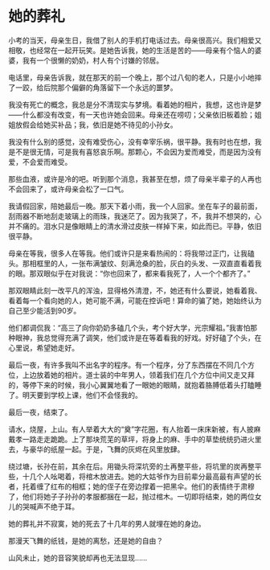 # 她的葬礼

小考的当天，母亲生日，我借了别人的手机打电话过去。母亲很高兴。我们相爱又相敬，也经常在一起开玩笑。是她告诉我，她的生活是苦的——母亲有个恼人的婆婆，我有一个很懒的奶奶，村人有个讨嫌的邻居。 

电话里，母亲告诉我，就在那天的前一个晚上，那个过八旬的老人，只是小小地摔了一跤，给后院那个偏僻的角落留下一个永远的噩梦。 

我没有死亡的概念，我总是分不清现实与梦境。看着她的相片，我想，这也许是梦——什么都没有改变，有一天也许她会回来。母亲还在唠叨；父亲依旧板着脸；姐姐放假会给她买补品；我，依旧是她不待见的小孙女。 

我没有什么别的感觉，没有难受伤心，没有幸宰乐祸，很平静。我有时也在想，我是不是很无情，可是我有喜怒哀乐啊。那颗心，不会因为爱而难受，而是因为没有爱，不会爱而难受。 

那些血液，或许是冷的吧。听到那个消息，我甚至在想，烦了母亲半辈子的人再也不会回来了，或许母亲会松了一口气。 

我请假回家，陪她最后一晚。那天下着小雨，我一个人回家。坐在车子的最前面，刮雨器不断地刮走玻璃上的雨珠，我迷茫了。因为我哭了，不，我并不想哭的，心并不痛的。泪水只是像眼睛上的清水滑过皮肤一样掉下来，如此而已。平静，依旧很平静。 

母亲在等我，很多人在等我。他们或许只是来看热闹的：将我带过正门，让我磕头。那相框里的人，一张布满皱纹、刻满沧桑的脸，灰白的头发、一双直直看着我的眼。那双眼似乎在对我说：“你也回来了，都来看我死了，人一个个都齐了。” 

那双眼睛此刻一改平凡的浑浊，显得格外清澄，不，她还有什么要说，她看着我、看着每一个看向她的人，她可能不满，可能在控诉吧！算命的骗了她，她始终认为自己至少能活到90岁。 

他们都调侃我：“高三了向你奶奶多磕几个头，考个好大学，光宗耀祖。”我害怕那种眼神，我总觉得充满了调笑，他们或许是在等着看我的好戏。好好磕了个头，在心里说，希望她走好。 

最后一夜，有许多我叫不出名字的程序。有一个程序，分了东西摆在不同几个方位，上边放着她的相片。道士装的中年男人，领着我们在几个方位中间又走又拜的，等停下来的时候，我小心翼翼地看了一眼她的眼睛，就抱着胳膊低着头打瞌睡了。明天要到学校上课，他们不会怪我的。 

最后一夜，结束了。 

请水，烧屋，上山。有人举着大大的“奠”字花圈，有人抬着一床床新被，有人披麻戴孝一路走走跪跪。上了那块荒芜的草坪，将身上的麻、手中的草垫统统扔进火里去，与豪华的纸屋一起。于是，飞舞的灰烬在风里放肆。 

绕过塘，长孙在前，其余在后。用锄头将深坑旁的土再整平些，将坑里的炭再整平些，十几个人吆喝着，将棺木放进去。她的大姑爷作为目前辈分最高最有声望的长者，托着缠了红布的相框；她的侄子在旁边撑着一把黑伞。他们的表情终于肃穆了，他们将她子子孙孙的孝服都捆在一起，抛过棺木。一切即将结束，她的两位女儿的哭喊声不绝于耳。 

她的葬礼并不寂寞，她的死去了十几年的男人就埋在她的身边。 

那漫天飞舞的纸钱，是她的离愁，还是她的自由？ 

山风未止，她的音容笑貌却再也无法显现……